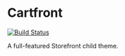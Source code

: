 # Cartfront

[![Build Status](https://travis-ci.com/woocart/cartfront.svg?branch=master)](https://travis-ci.com/woocart/cartfront)

A full-featured Storefront child theme.

